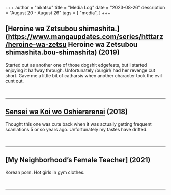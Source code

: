 +++
author = "aikatsu"
title = "Media Log"
date = "2023-08-26"
description = "August 20 - August 26"
tags = [
    "media",
]
+++

## [Heroine wa Zetsubou shimashita.](https://www.mangaupdates.com/series/htttarz/heroine-wa-zetsu Heroine wa Zetsubou shimashita.bou-shimashita) (2019)

Started out as another one of those dogshit edgefests,  but I started enjoying it halfway through. Unfortunately /ourgirl/ had her revenge cut short. Gave me a little bit of catharsis when another character took the evil cunt out.

<br>

---

## [Sensei wa Koi wo Oshierarenai](https://www.mangaupdates.com/series/ijq5396/sensei-wa-koi-wo-oshierarenai) (2018)

Thought this one was  cute back when it was actually getting frequent scanlations 5 or so years ago. Unfortunately my tastes have drifted.

<br>

---

## [My Neighborhood’s Female Teacher] (2021)

Korean porn. Hot girls in gym clothes. 

<br>

---

<br>





